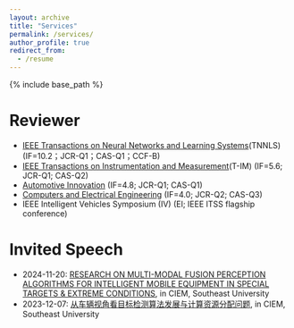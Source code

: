 ```yaml
---
layout: archive
title: "Services"
permalink: /services/
author_profile: true
redirect_from:
  - /resume
---
```


{% include base_path %}

Reviewer
======
* [IEEE Transactions on Neural Networks and Learning Systems](https://ieeexplore.ieee.org/xpl/RecentIssue.jsp?punumber=5962385)(TNNLS) (IF=10.2；JCR-Q1；CAS-Q1；CCF-B)
* [IEEE Transactions on Instrumentation and Measurement](https://ieeexplore.ieee.org/xpl/RecentIssue.jsp?punumber=19)(T-IM) (IF=5.6; JCR-Q1; CAS-Q2)
* [Automotive Innovation](https://link.springer.com/journal/42154) (IF=4.8; JCR-Q1; CAS-Q1)
* [Computers and Electrical Engineering](https://www.sciencedirect.com/journal/computers-and-electrical-engineering) (IF=4.0; JCR-Q2; CAS-Q3)
* IEEE Intelligent Vehicles Symposium (IV) (EI; IEEE ITSS flagship conference)

Invited Speech
======
* 2024-11-20: [RESEARCH ON MULTI-MODAL FUSION PERCEPTION ALGORITHMS FOR INTELLIGENT MOBILE EQUIPMENT IN SPECIAL TARGETS & EXTREME CONDITIONS](https://mp.weixin.qq.com/s/Cgch0pbuW_rpifSz1lz_Sg), in CIEM, Southeast University
* 2023-12-07: [从车辆视角看目标检测算法发展与计算资源分配问题](https://mp.weixin.qq.com/s/kwACDPdw9hHobqLpwPkdaw), in CIEM, Southeast University
